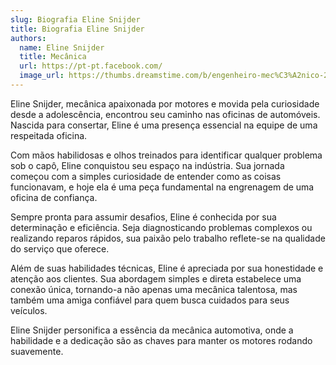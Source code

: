 ```yaml
---
slug: Biografia Eline Snijder
title: Biografia Eline Snijder
authors:
  name: Eline Snijder
  title: Mecânica
  url: https://pt-pt.facebook.com/
  image_url: https://thumbs.dreamstime.com/b/engenheiro-mec%C3%A2nico-29185768.jpg
---
```


Eline Snijder, mecânica apaixonada por motores e movida pela curiosidade desde a adolescência, encontrou seu caminho nas oficinas de automóveis. Nascida para consertar, Eline é uma presença essencial na equipe de uma respeitada oficina.

Com mãos habilidosas e olhos treinados para identificar qualquer problema sob o capô, Eline conquistou seu espaço na indústria. Sua jornada começou com a simples curiosidade de entender como as coisas funcionavam, e hoje ela é uma peça fundamental na engrenagem de uma oficina de confiança.

Sempre pronta para assumir desafios, Eline é conhecida por sua determinação e eficiência. Seja diagnosticando problemas complexos ou realizando reparos rápidos, sua paixão pelo trabalho reflete-se na qualidade do serviço que oferece.

Além de suas habilidades técnicas, Eline é apreciada por sua honestidade e atenção aos clientes. Sua abordagem simples e direta estabelece uma conexão única, tornando-a não apenas uma mecânica talentosa, mas também uma amiga confiável para quem busca cuidados para seus veículos.

Eline Snijder personifica a essência da mecânica automotiva, onde a habilidade e a dedicação são as chaves para manter os motores rodando suavemente.
